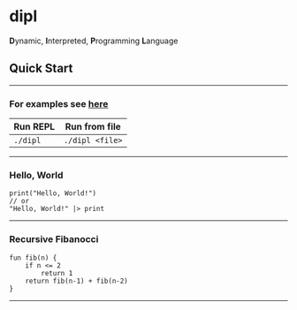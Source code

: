 # dipl

**D**ynamic, **I**nterpreted, **P**rogramming **L**anguage

## Quick Start

---

### For examples see [here](examples)

| Run REPL | Run from file   |
|----------|-----------------|
| `./dipl` | `./dipl <file>` |

---

### Hello, World

```
print("Hello, World!") 
// or
"Hello, World!" |> print
```

---

### Recursive Fibanocci

```
fun fib(n) {
    if n <= 2
        return 1
    return fib(n-1) + fib(n-2)
}
```

---
